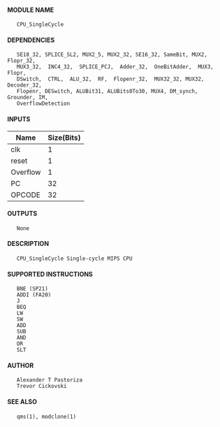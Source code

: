 #### MODULE NAME
       CPU_SingleCycle

#### DEPENDENCIES
       SE18_32, SPLICE_SL2, MUX2_5, MUX2_32, SE16_32, SameBit, MUX2, Flopr_32,
       MUX3_32,  INC4_32,  SPLICE_PCJ,  Adder_32,  OneBitAdder,  MUX3,  Flopr,
       DSwitch,  CTRL,  ALU_32,  RF,  Flopenr_32,  MUX32_32, MUX32, Decoder_32,
       Flopenr, DESwitch, ALUBit31, ALUBits0To30, MUX4, DM_synch, Grounder, IM,
       OverflowDetection

#### INPUTS
Name  | Size(Bits)
-------|------------
clk  |     1      
reset |     1      
Overflow|	1
PC	|	32
OPCODE	|	32

#### OUTPUTS
       None

#### DESCRIPTION
       CPU_SingleCycle Single-cycle MIPS CPU

#### SUPPORTED INSTRUCTIONS
       BNE (SP21)
       ADDI (FA20)
       J
       BEQ
       LW
       SW
       ADD
       SUB
       AND
       OR
       SLT

#### AUTHOR
       Alexander T Pastoriza
       Trevor Cickovski

#### SEE ALSO
       qms(1), modclone(1)
